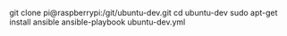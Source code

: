 git clone pi@raspberrypi:/git/ubuntu-dev.git
cd ubuntu-dev
sudo apt-get install ansible
ansible-playbook ubuntu-dev.yml

